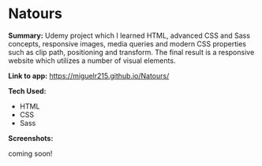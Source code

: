 # Natours

**Summary:** Udemy project which I learned HTML, advanced CSS and Sass concepts, responsive images, media queries and modern CSS properties such as clip path, positioning and transform.  The final result is a responsive website which utilizes a number of visual elements.

**Link to app:**  https://miguelr215.github.io/Natours/

**Tech Used:** 
- HTML
- CSS
- Sass

**Screenshots:**

coming soon!
